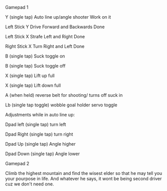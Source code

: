 Gamepad 1	

Y (single tap)	Auto line up/angle shooter
Work on it

Left Stick Y	Drive Forward and Backwards
Done

Left Stick X	Strafe Left and Right
Done

Right Stick X	Turn Right and Left
Done

B (single tap)	Suck toggle on

B (single tap)	Suck toggle off

X (single tap)	Lift up full

X (single tap)	Lift down full

A (when held) reverse belt for shooting/ turns off suck in

Lb (single tap toggle) wobble goal holder servo toggle

Adjustments while in auto line up:

  Dpad left (single tap) turn left

  Dpad Right (single tap) turn right

  Dpad Up (single tap) Angle higher

  Dpad Down (single tap) Angle lower

Gamepad 2	

Climb the highest mountain and find the wisest elder so that he may tell you your pourpose in life. And whatever he says, it wont be being second driver cuz we don't need one.